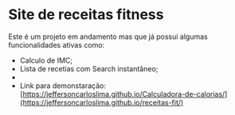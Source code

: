 # Site de receitas fitness
Este é um projeto em andamento mas que já possui algumas funcionalidades ativas como:
- Calculo de IMC;
- Lista de recetias com Search instantâneo;
- 
- Link para demonstaração: [https://jeffersoncarloslima.github.io/Calculadora-de-calorias/](https://jeffersoncarloslima.github.io/receitas-fit/)
